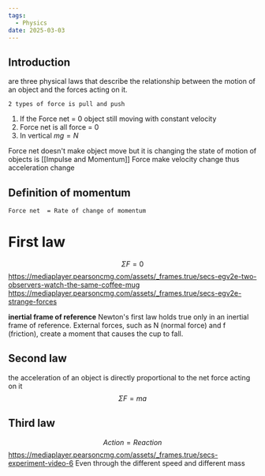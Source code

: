 ```yaml
---
tags:
  - Physics
date: 2025-03-03
---
```

## Introduction 
are three physical laws that describe the relationship between the motion of an object and the forces acting on it. 

```
2 types of force is pull and push
```
1. If the Force net = 0 object still moving with constant velocity
2. Force net is all force = 0 
3. In vertical $mg = N$

Force net doesn't make object move but it is changing the state of motion of objects is [[Impulse and Momentum]]
Force make velocity change thus acceleration change
## Definition of momentum
```
Force net  = Rate of change of momentum
```
# First law
$$\Sigma F = 0$$
https://mediaplayer.pearsoncmg.com/assets/_frames.true/secs-egv2e-two-observers-watch-the-same-coffee-mug
https://mediaplayer.pearsoncmg.com/assets/_frames.true/secs-egv2e-strange-forces

**inertial frame of reference**
Newton's first law holds true only in an inertial frame of reference. External forces, such as N (normal force) and f (friction), create a moment that causes the cup to fall.
## Second law
the acceleration of an object is directly proportional to the net force acting on it
$$\Sigma F = ma$$
## Third law
$$Action = Reaction$$
https://mediaplayer.pearsoncmg.com/assets/_frames.true/secs-experiment-video-6
Even through the different speed and different mass
